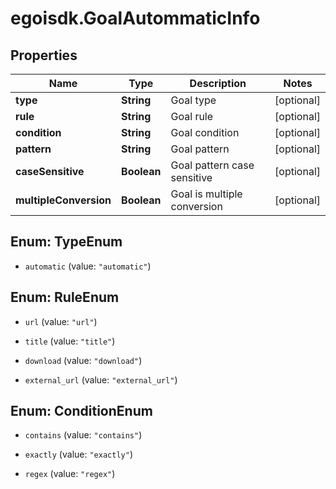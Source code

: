 # egoisdk.GoalAutommaticInfo

## Properties

Name | Type | Description | Notes
------------ | ------------- | ------------- | -------------
**type** | **String** | Goal type | [optional] 
**rule** | **String** | Goal rule | [optional] 
**condition** | **String** | Goal condition | [optional] 
**pattern** | **String** | Goal pattern | [optional] 
**caseSensitive** | **Boolean** | Goal pattern case sensitive | [optional] 
**multipleConversion** | **Boolean** | Goal is multiple conversion | [optional] 



## Enum: TypeEnum


* `automatic` (value: `"automatic"`)





## Enum: RuleEnum


* `url` (value: `"url"`)

* `title` (value: `"title"`)

* `download` (value: `"download"`)

* `external_url` (value: `"external_url"`)





## Enum: ConditionEnum


* `contains` (value: `"contains"`)

* `exactly` (value: `"exactly"`)

* `regex` (value: `"regex"`)





